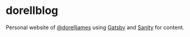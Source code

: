 # dorellblog

Personal website of [@dorelljames](https://twitter.com/dorelljames) using [Gatsby](https://www.gatsbyjs.com/) and [Sanity](http://sanity.io/) for content.
